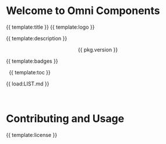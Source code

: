 # Welcome to Omni Components 
{{ template:title }}
{{ template:logo }}

{{ template:description }}
<p align="center">{{ pkg.version }}</p>

{{ template:badges }}

&nbsp;
{{ template:toc }}
&nbsp;

{{ load:LIST.md }}

&nbsp;
# Contributing and Usage
<!-- readme: contributors -start -->
<!-- readme: contributors -end -->
{{ template:license }}